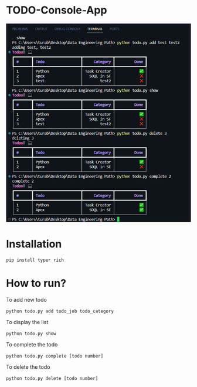 # TODO-Console-App
<img src="output.PNG">

# Installation
```
pip install typer rich
```

# How to run?
To add new todo
```
python todo.py add todo_job todo_category
```

To display the list
```
python todo.py show
```

To complete the todo
```
python todo.py complete [todo number]
```

To delete the todo
```
python todo.py delete [todo number]
```
